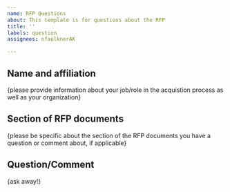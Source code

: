 ```yaml
---
name: RFP Questions
about: This template is for questions about the RFP
title: ''
labels: question
assignees: nfaulknerAK

---
```


## Name and affiliation

{please provide information about your job/role in the acquistion process as well as your organization}

## Section of RFP documents

{please be specific about the section of the RFP documents you have a question or comment about, if applicable}
 
## Question/Comment

{ask away!}
